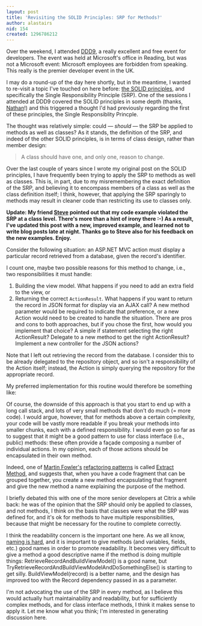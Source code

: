```yaml
---
layout: post
title: 'Revisiting the SOLID Principles: SRP for Methods?'
author: alastairs
nid: 154
created: 1296786212
---
```

Over the weekend, I attended <a href="http://developerdeveloperdeveloper.com/ddd9/" title="DDD9">DDD9</a>, a really excellent and free event for developers.  The event was held at Microsoft's office in Reading, but was not a Microsoft event: Microsoft employees are forbidden from speaking.  This really is the premier developer event in the UK.  

I may do a round-up of the day here shortly, but in the meantime, I wanted to re-visit a topic I've touched on here before: <a href="http://www.codebork.com/2009/02/18/solid-principles-ood.html" title="SOLID Princples of OOD">the SOLID principles</a>, and specifically the Single Responsibility Principle (SRP).  One of the sessions I attended at DDD9 covered the SOLID principles in some depth (thanks, <a href="http://designcoderelease.blogspot.com/">Nathan</a>!) and this triggered a thought I'd had previously regarding the first of these principles, the Single Responsiblity Princple.
<!--break-->
The thought was relatively simple: could &mdash; <em>should</em> &mdash; the SRP be applied to methods as well as classes?  As it stands, the definition of the SRP, and indeed of the other SOLID principles, is in terms of class design, rather than member design:

<blockquote>
A class should have one, and only one, reason to change.
</blockquote>

Over the last couple of years since I wrote my original post on the SOLID principles, I have frequently been trying to apply the SRP to methods as well as classes.  This is, in part, due to my misremembering the exact definition of the SRP, and believing it to encompass members of a class as well as the class definition itself; I think, however, that applying the SRP sparingly to methods may result in cleaner code than restricting its use to classes only.  

<strong>Update: My friend <a href="http://blog.analysisuk.com/" title="Analysis UK blog">Steve</a> pointed out that my code example violated the SRP at a class level.  There's more than a hint of irony there :-)  As a result, I've updated this post with a new, improved example, and learned not to write blog posts late at night. Thanks go to Steve also for his feedback on the new examples. Enjoy.</strong>

Consider the following situation: an ASP.NET MVC action must display a particular record retrieved from a database, given the record's identifier.  

<script src="https://gist.github.com/812575.js?file=MethodMultipleResponsibilities.cs"></script>

I count one, maybe two possible reasons for this method to change, i.e., two responsibilities it must handle:
<ol>
  <li>Building the view model.  What happens if you need to add an extra field to the view, or </li>
  <li>Returning the correct <code language="csharp">ActionResult</code>.  What happens if you want to return the record in JSON format for display via an AJAX call?  A new method parameter would be required to indicate that preference, or a new Action would need to be created to handle the situation.  There are pros and cons to both approaches, but if you chose the first, how would you implement that choice?  A simple if statement selecting the right ActionResult?  Delegate to a new method to get the right ActionResult?  Implement a new controller for the JSON actions?</li>
</ol>

Note that I left out retrieving the record from the database. I consider this to be already delegated to the repository object, and so isn't a responsibility of the Action itself; instead, the Action is simply querying the repository for the appropriate record.  

My preferred implementation for this routine would therefore be something like:

<script src="https://gist.github.com/812575.js?file=MethodsSingleResponsibility.cs"></script>

Of course, the downside of this approach is that you start to end up with a long call stack, and lots of very small methods that don't do much (= more code).  I would argue, however, that for methods above a certain complexity, your code will be vastly more readable if you break your methods into smaller chunks, each with a defined responsibility.  I would even go so far as to suggest that it might be a good pattern to use for class interface (i.e., public) methods: these often provide a fa&ccedil;ade composing a number of individual actions.  In my opinion, each of those actions should be encapsulated in their own method.  

Indeed, one of <a href="http://www.martinfowler.com/" title="Martin Fowler's homepage">Martin Fowler's</a> <a href="http://www.refactoring.com/index.html" title="Refactoring Patterns">refactoring patterns</a> is called <a href="http://www.refactoring.com/catalog/extractMethod.html" title="Extract Method Refactoring Pattern">Extract Method</a>, and suggests that, when you have a code fragment that can be grouped together, you create a new method encapsulating that fragment and give the new method a name explaining the purpose of the method.

I briefly debated this with one of the more senior developers at Citrix a while back: he was of the opinion that the SRP should only be applied to classes, and not methods, I think on the basis that classes were what the SRP was defined for, and it's ok for methods to have multiple responsibilities, because that might be necessary for the routine to complete correctly.  

I think the readability concern is the important one here.  As we all know, <a href="http://blog.stackoverflow.com/2009/03/it-stack-overflow-update-naming-is-hard/" title="IT Stack Overflow Update: Naming is Hard">naming is hard</a>, and it is important to give methods (and variables, fields, etc.) good names in order to promote readability.  It becomes very difficult to give a method a good descriptive name if the method is doing multiple things: RetrieveRecordAndBuildViewModel() is a good name, but TryRetrieveRecordAndBuildViewModelAndDoSomethingElse() is starting to get silly.  BuildViewModel(record) is a better name, and the design has improved too with the Record dependency passed in as a parameter.  

I'm not advocating the use of the SRP in every method, as I believe this would actually hurt maintainability and readability, but for sufficiently complex methods, and for class interface methods, I think it makes sense to apply it.  Let me know what you think; I'm interested in generating discussion here.
